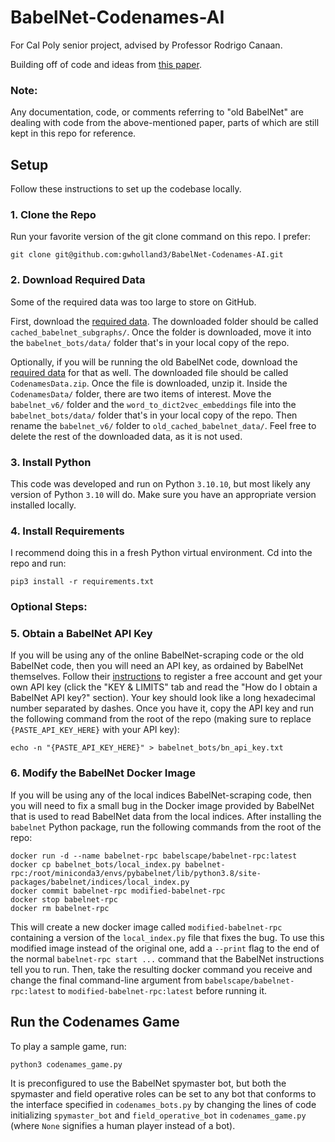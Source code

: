 # BabelNet-Codenames-AI
For Cal Poly senior project, advised by Professor Rodrigo Canaan.

Building off of code and ideas from [this paper](https://www.jair.org/index.php/jair/article/view/12665).

### Note:

Any documentation, code, or comments referring to "old BabelNet" are dealing with code from the above-mentioned paper,
parts of which are still kept in this repo for reference.


## Setup

Follow these instructions to set up the codebase locally.

### 1. Clone the Repo
Run your favorite version of the git clone command on this repo. I prefer:

`git clone git@github.com:gwholland3/BabelNet-Codenames-AI.git`

### 2. Download Required Data
Some of the required data was too large to store on GitHub. 

First,
download the [required data](https://drive.google.com/drive/folders/1TAZjF6-P-ZMr19Xl1t0seg2ap7WpCT_l?usp=sharing).
The downloaded folder should be called `cached_babelnet_subgraphs/`.
Once the folder is downloaded, move it into the `babelnet_bots/data/` folder that's in your local copy of the repo.

Optionally, if you will be running the old BabelNet code,
download the [required data](https://drive.google.com/file/d/1F70CtbsoPPPDnV-ZAUq0i0Rrvtv6taoV/view?usp=sharing) for that as well.
The downloaded file should be called `CodenamesData.zip`.
Once the file is downloaded, unzip it.
Inside the `CodenamesData/` folder, there are two items of interest.
Move the `babelnet_v6/` folder and the `word_to_dict2vec_embeddings` file into the `babelnet_bots/data/` folder
that's in your local copy of the repo.
Then rename the `babelnet_v6/` folder to `old_cached_babelnet_data/`.
Feel free to delete the rest of the downloaded data, as it is not used.

### 3. Install Python
This code was developed and run on Python `3.10.10`, but most likely any version of Python `3.10` will do. 
Make sure you have an appropriate version installed locally.

### 4. Install Requirements
I recommend doing this in a fresh Python virtual environment. 
Cd into the repo and run:

`pip3 install -r requirements.txt`

### Optional Steps:

### 5. Obtain a BabelNet API Key
If you will be using any of the online BabelNet-scraping code or the old BabelNet code, then you will need an API key,
as ordained by BabelNet themselves. 
Follow their [instructions](https://babelnet.org/guide) to register a free account and get your own API key
(click the "KEY & LIMITS" tab and read the "How do I obtain a BabelNet API key?" section).
Your key should look like a long hexadecimal number separated by dashes.
Once you have it,
copy the API key and run the following command from the root of the repo
(making sure to replace `{PASTE_API_KEY_HERE}` with your API key):

`echo -n "{PASTE_API_KEY_HERE}" > babelnet_bots/bn_api_key.txt`

### 6. Modify the BabelNet Docker Image

If you will be using any of the local indices BabelNet-scraping code,
then you will need
to fix a small bug in the Docker image provided by BabelNet that is used to read BabelNet data from the local indices.
After installing the `babelnet` Python package, run the following commands from the root of the repo:

```commandline
docker run -d --name babelnet-rpc babelscape/babelnet-rpc:latest
docker cp babelnet_bots/local_index.py babelnet-rpc:/root/miniconda3/envs/pybabelnet/lib/python3.8/site-packages/babelnet/indices/local_index.py
docker commit babelnet-rpc modified-babelnet-rpc
docker stop babelnet-rpc
docker rm babelnet-rpc
```

This will create a new docker image
called `modified-babelnet-rpc` containing a version of the `local_index.py` file that fixes the bug.
To use this modified image instead of the original one,
add a `--print` flag to the end of the normal `babelnet-rpc start ...` command that the BabelNet instructions tell you to run.
Then,
take the resulting docker command you receive
and change the final command-line argument
from `babelscape/babelnet-rpc:latest` to `modified-babelnet-rpc:latest` before running it.

## Run the Codenames Game
To play a sample game, run: 

`python3 codenames_game.py`

It is preconfigured to use the BabelNet spymaster bot,
but both the spymaster and field operative roles can be set to any bot
that conforms to the interface specified in `codenames_bots.py` by changing the lines of code initializing
`spymaster_bot` and `field_operative_bot` in
`codenames_game.py` (where `None` signifies a human player instead of a bot).
